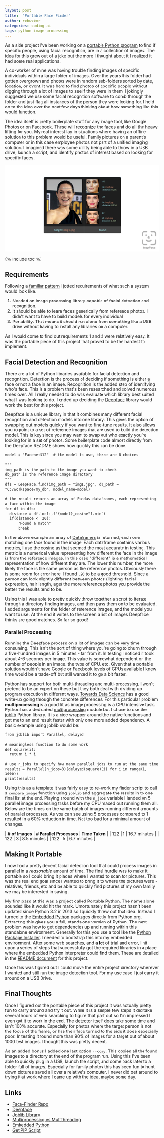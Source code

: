 ```yaml
---
layout: post
title:  "Portable Face Finder"
author: robweber
categories: coding ai
tags: python image-processing
---
```


As a side project I've been working on a [portable Python program][face-finder] to find if specific people, using facial recognition, are in a collection of images. The idea for this grew out of a joke but the more I thought about it I realized it had some real applications.

A co-worker of mine was having trouble finding images of specific individuals within a large folder of images. Over the years this folder had gotten overgrown and photos were in random sub-folders sorted by date, location, or event. It was hard to find photos of specific people without digging through a lot of images to see if they were in them. I jokingly suggested we use some facial recognition software to comb through the folder and just flag all instances of the person they were looking for. I held on to the idea over the next few days thinking about how something like this would function.

The idea itself is pretty boilerplate stuff for any image tool, like Google Photos or on Facebook. These will recognize the faces and do all the heavy lifting for you. My real interest lay in situations where having an offline solution to this problem would be useful. Family pictures on a parent's computer or in this case employee photos not part of a unified imaging solution. I imagined there was some utility being able to throw in a USB drive, launch a script, and identify photos of interest based on looking for specific faces.

[![deepface image detector example](/images/2023-05/deepface-detection.jpg)][deepface]

<!--more-->

{% include toc %}

## Requirements

Following a [familiar](/coding/automation/command-line-backups/) [pattern](/coding/trash-panda/) I jotted requirements of what such a system would look like.

1. Needed an image processing library capable of facial detection and recognition.
2. It should be able to learn faces generically from reference photos. I didn't want to have to build models for every individual
3. Portability. That means it should run alone from something like a USB drive without having to install any libraries on a computer.

As I would come to find out requirements 1 and 2 were relatively easy. It was the portable piece of this project that proved to be the hardest to implement.

## Facial Detection and Recognition

There are a lot of Python libraries available for facial detection and recognition. Detection is the process of deciding if something is either [a face or not a face](https://www.youtube.com/watch?v=ACmydtFDTGs) in an image. Recognition is the added step of identifying who's face. This is a problem that's been researched and solved numerous times over. All I really needed to do was evaluate which library best suited what I was looking to do. I ended up deciding the [Deepface][deepface] library would work the best for this project.

Deepface is a unique library in that it combines many different facial recognition and detection models into one library. This gives the option of swapping out models quickly if you want to fine-tune results. It also allows you to point to a set of reference images that are used to build the detection model. This is key since you may want to swap out who exactly you're looking for in a set of photos. Some boilerplate code almost directly from the Deepface README shows how quickly this can be done.

```
model = "Facenet512"  # the model to use, there are 8 choices

"""
img_path is the path to the image you want to check
db_path is the reference image directory
"""
dfs = DeepFace.find(img_path = "img1.jpg", db_path = "C:/workspace/my_db", model_name=model)

# the result returns an array of Pandas dataframes, each representing a face within the image
for df in dfs:
  distance = df.loc[:,f"{model}_cosine"].min()
  if(distance < .20):
      "Found a match"
      break
```

In the above example an array of [Dataframes](https://pandas.pydata.org/docs/reference/api/pandas.DataFrame.html) is returned, each one matching one face found in the image. Each dataframe contains various metrics, I use the cosine as that seemed the most accurate in testing. This metric is a numerical value representing how different the face in the image is from the reference images. In this case "different" is a mathematical representation of how different they are. The lower this number, the more likely the face is the same person as the reference photos. Obviously there is some room for error here, I found `.20` to be a good threshold. Since a person can look slightly different between photos (lighting, facial expression, hair length, age) the more reference photos you provide the better the results tend to be.

Using this I was able to pretty quickly throw together a script to iterate through a directory finding images, and then pass them on to be evaluated. I added arguments for the folder of reference images, and the model you want to use. At the end it writes to the screen a list of images Deepface thinks are good matches. So far so good!

### Parallel Processing

Running the Deepface process on a lot of images can be very time consuming. This isn't the sort of thing where you're going to churn through a five-hundred images in 5 minutes - far from it. In testing I noticed it took about 4-6 seconds per image. This value is somewhat dependent on the number of people in an image, the type of CPU, etc. Given that a portable solution wouldn't have Google or Facebook levels of GPUs available I knew time would be a trade-off but still wanted it to go a bit faster.

Python has support for both multi-threading and multi-processing. I won't pretend to be an expert on these but they both deal with dividing up program execution in different ways. [Towards Data Science][multiprocessing] has a good write-up going through the concrete differences. For this particular problem __multiprocessing__ is a good fit as image processing is a CPU intensive task. Python has a dedicated [multiprocessing](https://docs.python.org/3/library/multiprocessing.html) module but I chose to use the [joblib][joblib] Python library. It is a nice wrapper around the native functions and got me to an end result faster with only one more added dependency. A basic example using joblib would be:

```
from joblib import Parallel, delayed

# meaningless function to do some work
def square(i):
  return i * i

# use n_jobs to specify how many parallel jobs to run at the same time
results = Parallel(n_jobs=3)(delayed(square)(i) for i in range(1, 1000))
print(results)
```

Using this as a template it was fairly easy to re-work my finder script to call a `compare_image` function using `joblib` and aggregate the results in to one final list at the end. Playing around with the `n_jobs` variable I landed on 5 parallel image processing tasks before my CPU maxed out running them all. Below are the times on the same batch of images running different amounts of parallel processes. As you can see using 5 processes compared to 1 resulted in a 60% reduction in time. Not too bad for a minimal amount of changes.

| __# of Images__ | __# Parallel Processes__ | __Time Taken__ |
| 122 | 1 | 16.7 minutes |
| 122 | 3 | 8.5 minutes |
| 122 | 5 | 6.7 minutes |

## Making It Portable

I now had a pretty decent facial detection tool that could process images in parallel in a _reasonable_ amount of time. The final hurdle was to make it portable so I could bring it places where I wanted to scan for pictures. This was the real end goal since I wanted to bring it to where the pictures were - relatives, friends, etc and be able to quickly find pictures of my own family we may be interested in saving.

My first pass at this was a project called [Portable Python](https://portablepython.com/). The name alone sounded like it would hit the mark. Unfortunately this project hasn't been updated since Python 3.2 in 2013 so I quickly threw out that idea. Instead I turned to the [Embedded Python][embedded-python] packages directly from Python.org. Extracting this gives you a full, standalone version of Python. The next problem was how to get dependencies up and running within this standalone environment. Generally for this you use a tool like the [Python Package Installer](https://pypi.org/project/pip/). I needed to bootstrap this into my embedded environment. After some web searches, and __a lot__ of trial and error, I hit upon a series of steps that successfully got the required libraries in a place where the embedded Python interpreter could find them. These are detailed in the [README document][face-finder] for this project.

Once this was figured out I could move the entire project directory wherever I wanted and still run the image detection tool. For my use case I just carry it around on a USB Drive.

## Final Thoughts

Once I figured out the portable piece of this project it was actually pretty fun to carry around and try it out. While it is a simple few steps it did take several hours of web searching to figure that part out so I'm impressed I even got it to work in the end. The detector itself does take some time and isn't 100% accurate. Especially for photos where the target person is not the focus of the frame, or has their face turned to the side it does especially poor. In testing it found more than 90% of images for a target out of about 1000 test images. I thought this was pretty decent.

As an added bonus I added one last option `--copy`. This copies all the found images to a directory at the end of the program run. Using this I've been able to quickly plug in a USB, launch the script, and come back later to a folder full of images. Especially for family photos this has been fun to hunt down pictures saved all over a relative's computer. I never did get around to trying it at work where I came up with the idea, maybe some day.

## Links

* [Face-Finder Repo][face-finder]
* [Deepface][deepface]
* [Joblib Library][joblib]
* [Multiprocessing vs Multithreading][multiprocessing]
* [Embedded Python][embedded-python]
* [Get PIP Script][get-pip]


[face-finder]: https://github.com/robweber/face-finder
[deepface]: https://github.com/serengil/deepface
[multiprocessing]: https://towardsdatascience.com/multithreading-vs-multiprocessing-in-python-3afeb73e105f
[joblib]: https://joblib.readthedocs.io/en/latest/
[embedded-python]: https://www.python.org/downloads/windows/
[get-pip]: https://bootstrap.pypa.io/get-pip.py
